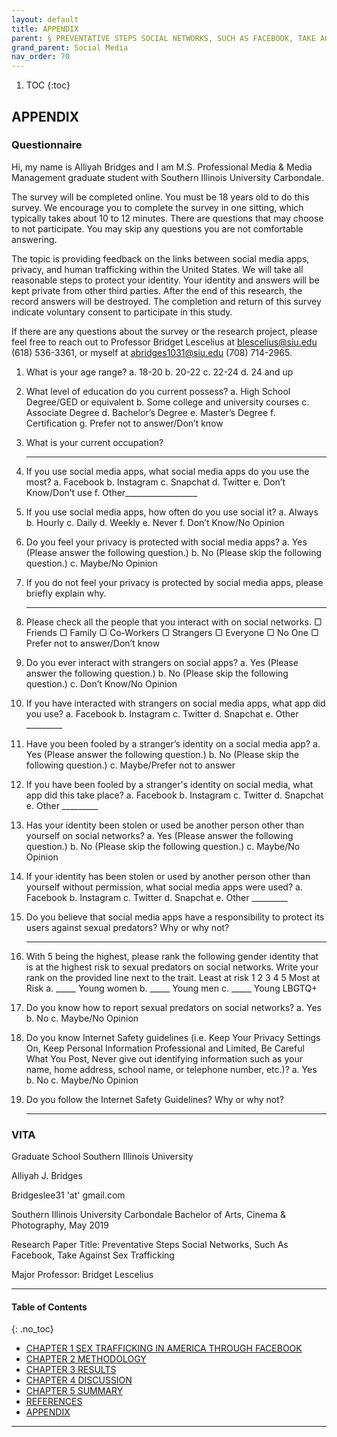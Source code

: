 ```yaml
---
layout: default
title: APPENDIX 
parent: § PREVENTATIVE STEPS SOCIAL NETWORKS, SUCH AS FACEBOOK, TAKE AGAINST SEX TRAFFICKING  
grand_parent: Social Media 
nav_order: 70 
---
```

<style>
.dont-break-out {
  /* These are technically the same, but use both */
  overflow-wrap: break-word;
  word-wrap: break-word;

     -ms-word-break: break-all;
  /* This is the dangerous one in WebKit, as it breaks things wherever */
  word-break: break-all;
  /* Instead use this non-standard one: */
  word-break: break-word;
}

.youtube-container {
    position: relative;
    width: 100%;
    height: 0;
    padding-bottom: 56.25%;
}
.youtube-video {
    position: absolute;
    top: 0;
    left: 0;
    width: 100%;
    height: 100%;
}

</style>

<div class="dont-break-out" markdown="1">

1. TOC
{:toc}

## APPENDIX

### Questionnaire

Hi, my name is Alliyah Bridges and I am M.S. Professional Media & Media Management graduate student with Southern Illinois University Carbondale. 

The survey will be completed online. You must be 18 years old to do this survey. We encourage you to complete the survey in one sitting, which typically takes about 10 to 12 minutes. There are questions that may choose to not participate. You may skip any questions you are not comfortable answering.

The topic is providing feedback on the links between social media apps, privacy, and human trafficking within the United States. We will take all reasonable steps to protect your identity. Your identity and answers will be kept private from other third parties. After the end of this research, the record answers will be destroyed. The completion and return of this survey indicate voluntary consent to participate in this study.

If there are any questions about the survey or the research project, please feel free to reach out to Professor Bridget Lescelius at blescelius@siu.edu (618) 536-3361, or myself at abridges1031@siu.edu (708) 714-2965.

1. What is your age range?
a. 18-20
b. 20-22
c. 22-24
d. 24 and up

1. What level of education do you current possess?
a. High School Degree/GED or equivalent 
b. Some college and university courses
c. Associate Degree
d. Bachelor’s Degree
e. Master’s Degree
f. Certification
g. Prefer not to answer/Don’t know

1. What is your current occupation?
    
    ------------------------------------------------------
    
1. If you use social media apps, what social media apps do you use the most?
a. Facebook
b. Instagram
c. Snapchat
d. Twitter
e. Don’t Know/Don’t use
f. Other__________________

1. If you use social media apps, how often do you use social it?
a. Always
b. Hourly
c. Daily
d. Weekly
e. Never
f. Don’t Know/No Opinion

1. Do you feel your privacy is protected with social media apps? 
a. Yes (Please answer the following question.)
b. No (Please skip the following question.)
c. Maybe/No Opinion

1. If you do not feel your privacy is protected by social media apps, please briefly explain why.

    --------------------------------------------------
1. Please check all the people that you interact with on social networks.
▢ Friends
▢ Family
▢ Co-Workers
▢ Strangers
▢ Everyone
▢ No One
▢ Prefer not to answer/Don’t know

1. Do you ever interact with strangers on social apps?
a. Yes (Please answer the following question.)
b. No (Please skip the following question.)
c. Don’t Know/No Opinion

1. If you have interacted with strangers on social media apps, what app did you use?
a. Facebook
b. Instagram
c. Twitter
d. Snapchat
e. Other _________

1. Have you been fooled by a stranger’s identity on a social media app?
a. Yes (Please answer the following question.)
b. No (Please skip the following question.)
c. Maybe/Prefer not to answer

1. If you have been fooled by a stranger's identity on social media, what app did this take
place?
a. Facebook
b. Instagram
c. Twitter
d. Snapchat
e. Other _________

1. Has your identity been stolen or used be another person other than yourself on social
networks?
a. Yes (Please answer the following question.)
b. No (Please skip the following question.)
c. Maybe/No Opinion

1. If your identity has been stolen or used by another person other than yourself without permission, what social media apps were used?
a. Facebook
b. Instagram
c. Twitter
d. Snapchat
e. Other _________

1. Do you believe that social media apps have a responsibility to protect its users against sexual predators? Why or why not?

    ------------------------------------------------------------------

1. With 5 being the highest, please rank the following gender identity that is at the highest risk to sexual predators on social networks. Write your rank on the provided line next to the trait. Least at risk 1 2 3 4 5 Most at Risk
a. _____ Young women
b. _____ Young men
c. _____ Young LBGTQ+

1. Do you know how to report sexual predators on social networks?
a. Yes
b. No
c. Maybe/No Opinion

1. Do you know Internet Safety guidelines (i.e. Keep Your Privacy Settings On, Keep Personal Information Professional and Limited, Be Careful What You Post, Never give out identifying information such as your name, home address, school name, or telephone number, etc.)?
a. Yes
b. No
c. Maybe/No Opinion

1. Do you follow the Internet Safety Guidelines? Why or why not?

    ----------------------------------------------------

### VITA

Graduate School
Southern Illinois University

Alliyah J. Bridges

Bridgeslee31 'at' gmail.com

Southern Illinois University Carbondale
Bachelor of Arts, Cinema & Photography, May 2019

Research Paper Title:
Preventative Steps Social Networks, Such As Facebook, Take Against Sex Trafficking

Major Professor: Bridget Lescelius

***

#### Table of Contents
{: .no_toc}

<ul><li> <a href="/docs/social-media/preventative-steps-social-networks-such-as-facebook-take-against-sex-trafficking-1/">CHAPTER 1 SEX TRAFFICKING IN AMERICA THROUGH FACEBOOK</a></li><li> <a href="/docs/social-media/preventative-steps-social-networks-such-as-facebook-take-against-sex-trafficking-2/">CHAPTER 2 METHODOLOGY</a></li><li> <a href="/docs/social-media/preventative-steps-social-networks-such-as-facebook-take-against-sex-trafficking-3/">CHAPTER 3 RESULTS</a></li><li> <a href="/docs/social-media/preventative-steps-social-networks-such-as-facebook-take-against-sex-trafficking-4/">CHAPTER 4 DISCUSSION</a></li><li> <a href="/docs/social-media/preventative-steps-social-networks-such-as-facebook-take-against-sex-trafficking-5/">CHAPTER 5 SUMMARY</a></li><li> <a href="/docs/social-media/preventative-steps-social-networks-such-as-facebook-take-against-sex-trafficking-6/">REFERENCES</a></li><li> <a href="/docs/social-media/preventative-steps-social-networks-such-as-facebook-take-against-sex-trafficking-7/">APPENDIX</a></li></ul>

***

</div>
